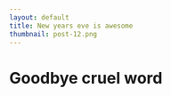 ```yaml
---
layout: default
title: New years eve is awesome
thumbnail: post-12.png
---
```


# Goodbye cruel word
